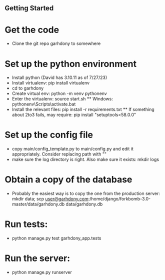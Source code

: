 Getting Started
---

# Get the code
* Clone the git repo garhdony to somewhere
# Set up the python environment
* Install python (David has 3.10.11 as of 7/27/23)
* Install virtualenv: pip install virtualenv
* cd to garhdony
* Create virtual env: python -m venv pythonenv
* Enter the virtualenv: source start.sh
  ** Windows: pythonenv\Scripts\activate.bat
* Install the relevant files: pip install -r requirements.txt
  ** If something about 2to3 fails, may require: pip install "setuptools<58.0.0"
# Set up the config file
* copy main/config_template.py to main/config.py and edit it appropriately. Consider replacing path with ""
* make sure the log directory is right. Also make sure it exists: mkdir logs
# Obtain a copy of the database
* Probably the easiest way is to copy the one from the production server:
mkdir data;
scp user@garhdony.com:/home/django/forkbomb-3.0-master/data/garhdony.db data/garhdony.db
# Run tests: 
* python manage.py test garhdony_app.tests
# Run the server: 
* python manage.py runserver
